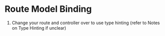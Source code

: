 # Route Model Binding

1. Change your route and controller over to use type hinting (refer to Notes on Type Hinting if unclear)